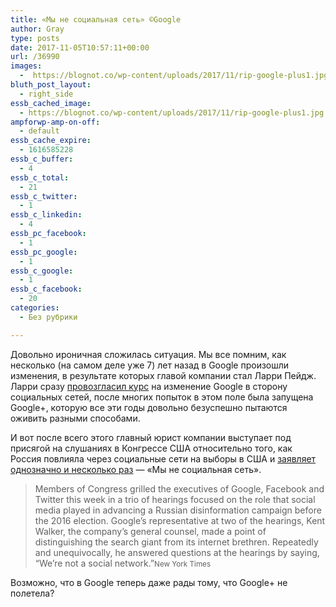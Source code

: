 ```yaml
---
title: «Мы не социальная сеть» ©Google
author: Gray
type: posts
date: 2017-11-05T10:57:11+00:00
url: /36990
images:
  -  https://blognot.co/wp-content/uploads/2017/11/rip-google-plus1.jpg
bluth_post_layout:
  - right_side
essb_cached_image:
  - https://blognot.co/wp-content/uploads/2017/11/rip-google-plus1.jpg
ampforwp-amp-on-off:
  - default
essb_cache_expire:
  - 1616585228
essb_c_buffer:
  - 4
essb_c_total:
  - 21
essb_c_twitter:
  - 1
essb_c_linkedin:
  - 4
essb_pc_facebook:
  - 1
essb_pc_google:
  - 1
essb_c_google:
  - 1
essb_c_facebook:
  - 20
categories:
  - Без рубрики

---
```








Довольно ироничная сложилась ситуация. Мы все помним, как несколько (на самом деле уже 7) лет назад в Google произошли изменения, в результате которых главой компании стал Ларри Пейдж. Ларри сразу [провозгласил курс][1] на изменение Google в сторону социальных сетей, после многих попыток в этом поле была запущена Google+, которую все эти годы довольно безуспешно пытаются оживить разными способами.

И вот после всего этого главный юрист компании выступает под присягой на слушаниях в Конгрессе США относительно того, как Россия повлияла через социальные сети на выборы в США и [заявляет однозначно и несколько раз][2] — &#171;Мы не социальная сеть&#187;.

> Members of Congress grilled the executives of Google, Facebook and Twitter this week in a trio of hearings focused on the role that social media played in advancing a Russian disinformation campaign before the 2016 election. Google’s representative at two of the hearings, Kent Walker, the company’s general counsel, made a point of distinguishing the search giant from its internet brethren. Repeatedly and unequivocally, he answered questions at the hearings by saying, “We’re not a social network.”<small>New York Times</small>

Возможно, что в Google теперь даже рады тому, что Google+ не полетела?

 [1]: https://www.searchengines.ru/larri_peydzh_go.html
 [2]: https://www.nytimes.com/2017/11/02/technology/russia-investigation-tech-companies.html